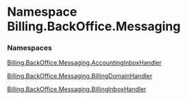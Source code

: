 # <a id="Billing_BackOffice_Messaging"></a> Namespace Billing.BackOffice.Messaging

### Namespaces

 [Billing.BackOffice.Messaging.AccountingInboxHandler](Billing.BackOffice.Messaging.AccountingInboxHandler.md)

 [Billing.BackOffice.Messaging.BillingDomainHandler](Billing.BackOffice.Messaging.BillingDomainHandler.md)

 [Billing.BackOffice.Messaging.BillingInboxHandler](Billing.BackOffice.Messaging.BillingInboxHandler.md)

